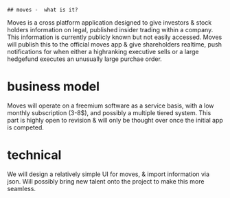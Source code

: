     ## moves -  what is it?

Moves is a cross platform application designed to give investors & stock holders information on legal, published insider trading within a company. This information is currently publicly known but not easily accessed. Moves will publish this to the official moves app & give shareholders realtime, push notifications for when either a highranking executive sells or a large hedgefund executes an unusually large purchae order.

# business model

Moves will operate on a freemium software as a service basis, with a low monthly subscription (3-8$), and possibly a multiple tiered system. This part is highly open to revision & will only be thought over once the initial app is competed.

# technical

We will design a relatively simple UI for moves, & import information via json. Will possibly bring new talent onto the project to make this more seamless. 